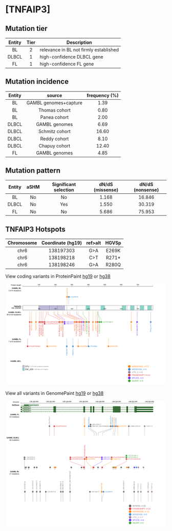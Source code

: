 # [TNFAIP3]

## Mutation tier

|Entity|Tier|Description                           |
|:------:|:----:|--------------------------------------|
|BL    |2   |relevance in BL not firmly established|
|DLBCL |1   |high-confidence DLBCL gene            |
|FL    |1   |high-confidence FL gene               |
## Mutation incidence

|Entity|source               |frequency (%)|
|:------:|:---------------------:|:-------------:|
|BL    |GAMBL genomes+capture| 1.39        |
|BL    |Thomas cohort        | 0.80        |
|BL    |Panea cohort         | 2.00        |
|DLBCL |GAMBL genomes        | 6.69        |
|DLBCL |Schmitz cohort       |16.60        |
|DLBCL |Reddy cohort         | 8.10        |
|DLBCL |Chapuy cohort        |12.40        |
|FL    |GAMBL genomes        | 4.85        |

## Mutation pattern

|Entity|aSHM|Significant selection|dN/dS (missense)|dN/dS (nonsense)|
|:------:|:----:|:---------------------:|:----------------:|:----------------:|
|BL    |No  |No                   |1.168           |16.846          |
|DLBCL |No  |Yes                  |1.550           |30.319          |
|FL    |No  |No                   |5.686           |75.953          |




 ## TNFAIP3 Hotspots

| Chromosome |Coordinate (hg19) | ref>alt | HGVSp | 
 | :---:| :---: | :--: | :---: |
| chr6 | 138197303 | G>A | E269K |
| chr6 | 138198218 | C>T | R271* |
| chr6 | 138198246 | G>A | R280Q |

View coding variants in ProteinPaint [hg19](https://www.bcgsc.ca/downloads/morinlab/GAMBL/test/genes/TNFAIP3_protein.html)  or [hg38](https://www.bcgsc.ca/downloads/morinlab/GAMBL/test/genes/TNFAIP3_protein_hg38.html)

![image](images/proteinpaint/TNFAIP3_NM_006290.svg)

View all variants in GenomePaint [hg19](https://www.bcgsc.ca/downloads/morinlab/GAMBL/test/genes/TNFAIP3.html)  or [hg38](https://www.bcgsc.ca/downloads/morinlab/GAMBL/test/genes/TNFAIP3_hg38.html)

![image](images/proteinpaint/TNFAIP3.svg)
